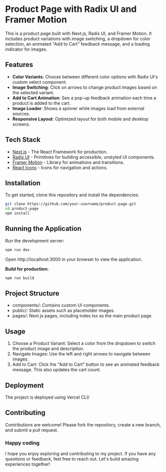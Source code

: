 # Product Page with Radix UI and Framer Motion

This is a product page built with Next.js, Radix UI, and Framer Motion. It includes product variations with image switching, a dropdown for color selection, an animated "Add to Cart" feedback message, and a loading indicator for images.

## Features

- **Color Variants**: Choose between different color options with Radix UI's custom select component.
- **Image Switching**: Click on arrows to change product images based on the selected variant.
- **Add to Cart Animation**: See a pop-up feedback animation each time a product is added to the cart.
- **Image Loader**: Shows a spinner while images load from external sources.
- **Responsive Layout**: Optimized layout for both mobile and desktop screens.

## Tech Stack

- [Next.js](https://nextjs.org/) - The React Framework for production.
- [Radix UI](https://www.radix-ui.com/) - Primitives for building accessible, unstyled UI components.
- [Framer Motion](https://www.framer.com/motion/) - Library for animations and transitions.
- [React Icons](https://react-icons.github.io/react-icons/) - Icons for navigation and actions.

## Installation

To get started, clone this repository and install the dependencies:

```bash
git clone https://github.com/your-username/product-page.git
cd product-page
npm install
```

## Running the Application

Run the development server:

```bash
npm run dev
```

Open http://localhost:3000 in your browser to view the application.

**Build for production:**

```bash
npm run build
```

## Project Structure

- components/: Contains custom UI components.
- public/: Static assets such as placeholder images.
- pages/: Next.js pages, including index.tsx as the main product page.

## Usage

1. Choose a Product Variant: Select a color from the dropdown to switch the product image and description.
2. Navigate Images: Use the left and right arrows to navigate between images.
3. Add to Cart: Click the "Add to Cart" button to see an animated feedback message. This also updates the cart count.

## Deployment

The project is deployed using Vercel CLI/

## Contributing

Contributions are welcome! Please fork the repository, create a new branch, and submit a pull request.

### Happy coding

I hope you enjoy exploring and contributing to my project. If you have any questions or feedback, feel free to reach out. Let's build amazing experiences together!
